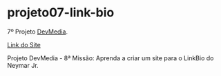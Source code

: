 # projeto07-link-bio
7º Projeto [DevMedia](https://www.devmedia.com.br/).

[Link do Site](https://robson-lima-jr.github.io/projeto07-link-bio/)

Projeto DevMedia - 8ª Missão: Aprenda a criar um site para o LinkBio do Neymar Jr.

